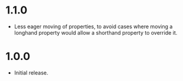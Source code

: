 # 1.1.0

* Less eager moving of properties, to avoid cases where moving a longhand
property would allow a shorthand property to override it.

# 1.0.0

* Initial release.
